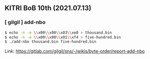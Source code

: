 ## KITRI BoB 10th (2021.07.13)

### [ gilgil ] add-nbo

```bash
$ echo -n -e \\x00\\x00\\x03\\xe8 > thousand.bin
$ echo -n -e \\x00\\x00\\x01\\xf4 > five-hundred.bin
$ ./add-nbo thousand.bin five-hundred.bin
```

Link: https://gitlab.com/gilgil/sns/-/wikis/byte-order/report-add-nbo
